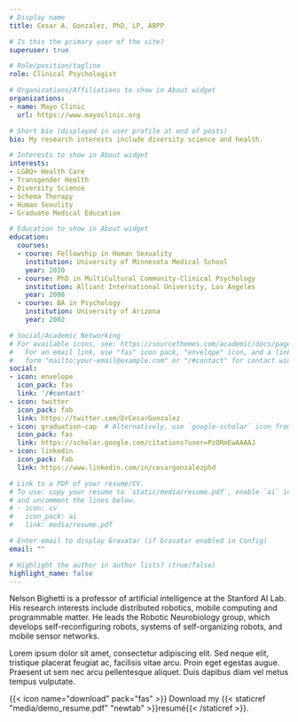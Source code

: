 ```yaml
---
# Display name
title: Cesar A. Gonzalez, PhD, LP, ABPP

# Is this the primary user of the site?
superuser: true

# Role/position/tagline
role: Clinical Psychologist

# Organizations/Affiliations to show in About widget
organizations:
- name: Mayo Clinic
  url: https://www.mayoclinic.org

# Short bio (displayed in user profile at end of posts)
bio: My research interests include diversity science and health.

# Interests to show in About widget
interests:
- LGBQ+ Health Care
- Transgender Health
- Diversity Science
- Schema Therapy
- Human Sexulity
- Graduate Medical Education

# Education to show in About widget
education:
  courses:
  - course: Fellowship in Human Sexuality
    institution: University of Minnesota Medical School
    year: 2010
  - course: PhD in MultiCultural Community-Clinical Psychology
    institution: Alliant International University, Los Angeles
    year: 2008
  - course: BA in Psychology
    institution: University of Arizona
    year: 2002

# Social/Academic Networking
# For available icons, see: https://sourcethemes.com/academic/docs/page-builder/#icons
#   For an email link, use "fas" icon pack, "envelope" icon, and a link in the
#   form "mailto:your-email@example.com" or "/#contact" for contact widget.
social:
- icon: envelope
  icon_pack: fas
  link: '/#contact'
- icon: twitter
  icon_pack: fab
  link: https://twitter.com/DrCesarGonzalez
- icon: graduation-cap  # Alternatively, use `google-scholar` icon from `ai` icon pack
  icon_pack: fas
  link: https://scholar.google.com/citations?user=PzQRmEwAAAAJ
- icon: linkedin
  icon_pack: fab
  link: https://www.linkedin.com/in/cesargonzalezphd

# Link to a PDF of your resume/CV.
# To use: copy your resume to `static/media/resume.pdf`, enable `ai` icons in `params.toml`, 
# and uncomment the lines below.
# - icon: cv
#   icon_pack: ai
#   link: media/resume.pdf

# Enter email to display Gravatar (if Gravatar enabled in Config)
email: ""

# Highlight the author in author lists? (true/false)
highlight_name: false
---
```


Nelson Bighetti is a professor of artificial intelligence at the Stanford AI Lab. His research interests include distributed robotics, mobile computing and programmable matter. He leads the Robotic Neurobiology group, which develops self-reconfiguring robots, systems of self-organizing robots, and mobile sensor networks.

Lorem ipsum dolor sit amet, consectetur adipiscing elit. Sed neque elit, tristique placerat feugiat ac, facilisis vitae arcu. Proin eget egestas augue. Praesent ut sem nec arcu pellentesque aliquet. Duis dapibus diam vel metus tempus vulputate.

{{< icon name="download" pack="fas" >}} Download my {{< staticref "media/demo_resume.pdf" "newtab" >}}resumé{{< /staticref >}}.
